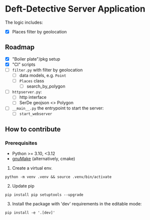 # Deft-Detective Server Application

The logic includes:

- [x] Places filter by geolocation

## Roadmap

- [x] "Boiler plate"/pkg setup
- [x] "CI" scripts
- [ ] `filter.py` with filter by geolocation
    - [ ] data models, e.g. `Point`
    - [ ] `Places` class
        - [ ] search_by_polygon
- [ ] `httpserver.py`:
    - [ ] http interface
    - [ ] SerDe geojson <> Polygon
- [ ] `__main__.py` the entrypoint to start the server:
    - [ ] `start_webserver`

## How to contribute

### Prerequisites

- Python >= 3.10, <3.12
- [gnuMake](https://www.gnu.org/software/make/) (alternatively, cmake)

1. Create a virtual env.

```commandline
python -m venv .venv && source .venv/bin/activate
```

2. Update pip

```commandline
pip install pip setuptools --upgrade
```

3. Install the package with 'dev' requirements in the editable mode:

```commandline
pip install -e '.[dev]'
```
